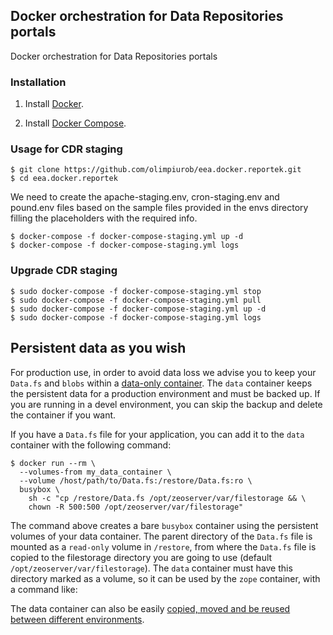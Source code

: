 ## Docker orchestration for Data Repositories portals

Docker orchestration for Data Repositories portals


### Installation

1. Install [Docker](https://www.docker.com/).

2. Install [Docker Compose](https://docs.docker.com/compose/).


### Usage for CDR staging

    $ git clone https://github.com/olimpiurob/eea.docker.reportek.git
    $ cd eea.docker.reportek


We need to create the apache-staging.env, cron-staging.env and pound.env files based
on the sample files provided in the envs directory filling the placeholders with the
required info.


    $ docker-compose -f docker-compose-staging.yml up -d
    $ docker-compose -f docker-compose-staging.yml logs


### Upgrade CDR staging

    $ sudo docker-compose -f docker-compose-staging.yml stop
    $ sudo docker-compose -f docker-compose-staging.yml pull
    $ sudo docker-compose -f docker-compose-staging.yml up -d
    $ sudo docker-compose -f docker-compose-staging.yml logs


## Persistent data as you wish

For production use, in order to avoid data loss we advise you to keep your `Data.fs` and `blobs` within
a [data-only container](https://medium.com/@ramangupta/why-docker-data-containers-are-good-589b3c6c749e).
The `data` container keeps the persistent data for a production environment and must be backed up.
If you are running in a devel environment, you can skip the backup and delete the container if you want.

If you have a `Data.fs` file for your application, you can add it to the `data` container with the following
command:

    $ docker run --rm \
      --volumes-from my_data_container \
      --volume /host/path/to/Data.fs:/restore/Data.fs:ro \
      busybox \
        sh -c "cp /restore/Data.fs /opt/zeoserver/var/filestorage && \
        chown -R 500:500 /opt/zeoserver/var/filestorage"

The command above creates a bare `busybox` container using the persistent volumes of your data container.
The parent directory of the `Data.fs` file is mounted as a `read-only` volume in `/restore`, from where the
`Data.fs` file is copied to the filestorage directory you are going to use (default `/opt/zeoserver/var/filestorage`).
The `data` container must have this directory marked as a volume, so it can be used by the `zope` container,
with a command like:

The data container can also be easily [copied, moved and be reused between different environments](https://docs.docker.com/userguide/dockervolumes/#backup-restore-or-migrate-data-volumes).
